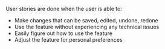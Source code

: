 User stories are done when the user is able to:
- Make changes that can be saved, edited, undone, redone
- Use the feature without experiencing any technical issues
- Easily figure out how to use the feature
- Adjust the feature for personal preferences
